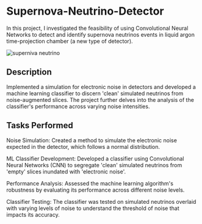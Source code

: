 # Supernova-Neutrino-Detector

In this project, I investigated the feasibility of using Convolutional Neural Networks to detect and identify supernova neutrinos events in liquid argon time-projection chamber (a new type of detector).

![superniva neutrino](https://github.com/elilouise/Supernova-Neutrino-Detector-CNN/assets/53550369/b6916c87-85fd-49c8-b867-a18e189ea263)


## Description

Implemented a simulation for electronic noise in detectors and developed a machine learning classifier to discern 'clean' simulated neutrinos from noise-augmented slices. The project further delves into the analysis of the classifier's performance across varying noise intensities.

## Tasks Performed

Noise Simulation: Created a method to simulate the electronic noise expected in the detector, which follows a normal distribution.

ML Classifier Development: Developed a classifier using Convolutional Neural Networks (CNN) to segregate 'clean' simulated neutrinos from 'empty' slices inundated with 'electronic noise'.

Performance Analysis: Assessed the machine learning algorithm's robustness by evaluating its performance across different noise levels.

Classifier Testing: The classifier was tested on simulated neutrinos overlaid with varying levels of noise to understand the threshold of noise that impacts its accuracy.

